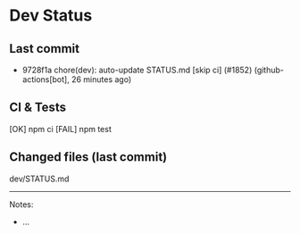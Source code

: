 # Dev Status

## Last commit
- 9728f1a chore(dev): auto-update STATUS.md [skip ci] (#1852) (github-actions[bot], 26 minutes ago)
## CI & Tests
[OK] npm ci
[FAIL] npm test

## Changed files (last commit)
dev/STATUS.md

---
Notes:
- ...
